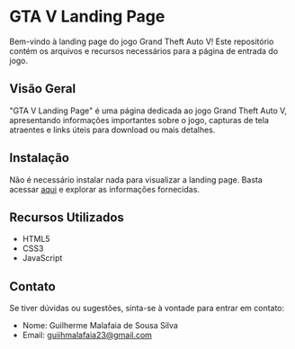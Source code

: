 # GTA V Landing Page

Bem-vindo à landing page do jogo Grand Theft Auto V! Este repositório contém os arquivos e recursos necessários para a página de entrada do jogo.

## Visão Geral

"GTA V Landing Page" é uma página dedicada ao jogo Grand Theft Auto V, apresentando informações importantes sobre o jogo, capturas de tela atraentes e links úteis para download ou mais detalhes.

## Instalação

Não é necessário instalar nada para visualizar a landing page. Basta acessar [aqui](https://malafaiaa.github.io/Landing-Page-GTA/) e explorar as informações fornecidas.

## Recursos Utilizados

- HTML5
- CSS3
- JavaScript

## Contato

Se tiver dúvidas ou sugestões, sinta-se à vontade para entrar em contato:

- Nome: Guilherme Malafaia de Sousa Silva
- Email: guiihmalafaia23@gmail.com
